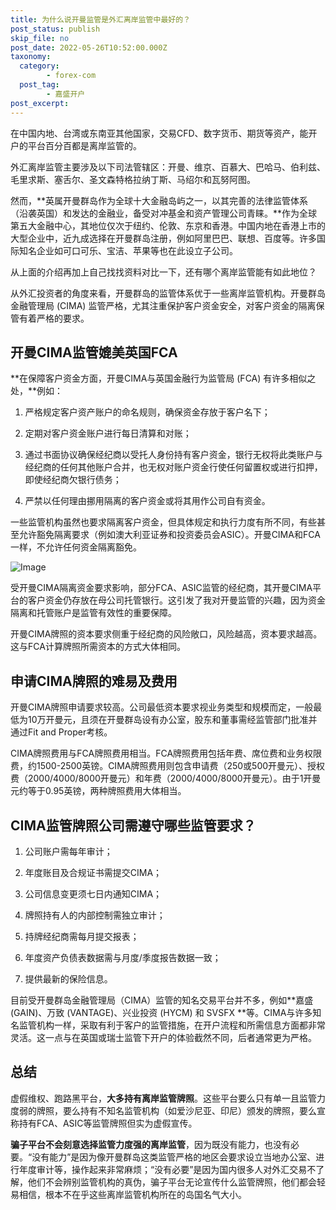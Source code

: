 ```yaml
---
title: 为什么说开曼监管是外汇离岸监管中最好的？
post_status: publish
skip_file: no
post_date: 2022-05-26T10:52:00.000Z
taxonomy:
  category:
        - forex-com
  post_tag:
        - 嘉盛开户
post_excerpt: 
---
```

在中国内地、台湾或东南亚其他国家，交易CFD、数字货币、期货等资产，能开户的平台百分百都是离岸监管的。

外汇离岸监管主要涉及以下司法管辖区：开曼、维京、百慕大、巴哈马、伯利兹、毛里求斯、塞舌尔、圣文森特格拉纳丁斯、马绍尔和瓦努阿图。

然而，**英属开曼群岛作为全球十大金融岛屿之一，以其完善的法律监管体系（沿袭英国）和发达的金融业，备受对冲基金和资产管理公司青睐。**作为全球第五大金融中心，其地位仅次于纽约、伦敦、东京和香港。中国内地在香港上市的大型企业中，近九成选择在开曼群岛注册，例如阿里巴巴、联想、百度等。许多国际知名企业如可口可乐、宝洁、苹果等也在此设立子公司。

从上面的介绍再加上自己找找资料对比一下，还有哪个离岸监管能有如此地位？

从外汇投资者的角度来看，开曼群岛的监管体系优于一些离岸监管机构。开曼群岛金融管理局 (CIMA) 监管严格，尤其注重保护客户资金安全，对客户资金的隔离保管有着严格的要求。

## 开曼CIMA监管媲美英国FCA

**在保障客户资金方面，开曼CIMA与英国金融行为监管局 (FCA) 有许多相似之处，**例如：

1. 严格规定客户资产账户的命名规则，确保资金存放于客户名下；

1. 定期对客户资金账户进行每日清算和对账；

1. 通过书面协议确保经纪商以受托人身份持有客户资金，银行无权将此类账户与经纪商的任何其他账户合并，也无权对账户资金行使任何留置权或进行扣押，即使经纪商欠银行债务；

1. 严禁以任何理由挪用隔离的客户资金或将其用作公司自有资金。

一些监管机构虽然也要求隔离客户资金，但具体规定和执行力度有所不同，有些甚至允许豁免隔离要求（例如澳大利亚证券和投资委员会ASIC）。开曼CIMA和FCA一样，不允许任何资金隔离豁免。

![Image](https://prod-files-secure.s3.us-west-2.amazonaws.com/39ed1227-6d7d-4570-be36-9ccd4a2c4241/bd849744-3fcb-4a37-8312-357962c8f065/image.png?X-Amz-Algorithm=AWS4-HMAC-SHA256&X-Amz-Content-Sha256=UNSIGNED-PAYLOAD&X-Amz-Credential=ASIAZI2LB466ZW5BJEAU%2F20250323%2Fus-west-2%2Fs3%2Faws4_request&X-Amz-Date=20250323T101349Z&X-Amz-Expires=3600&X-Amz-Security-Token=IQoJb3JpZ2luX2VjEHgaCXVzLXdlc3QtMiJHMEUCIA%2BK9XdXyltSLbVLsy%2FNATKUXFn%2FEnVdsvwl9mxUKjh1AiEA8DOzFKDBFDr7H%2BN1HmhP80gQZo3WZgxZnoRyFKWjvwoqiAQI0f%2F%2F%2F%2F%2F%2F%2F%2F%2F%2FARAAGgw2Mzc0MjMxODM4MDUiDK%2FS8s1uOhORXT8vjSrcA8OeSfmjMf42ow2rj0PjYdNi2UV6Sik1OKuiMbcueHZGy3pTUup3IcTfVVomhc1PPaAnOxx2oIc1UsDVZ5CLE%2F8IQlm0QsYbbViOicnahU1gOmGW40g%2BIGSPXR%2BpfjTqzyGzVWQyTbA3xivIM2QrDIWZu5zZW%2BOfPkBvlW%2Bg8mxPLauLakpXXj27iq9xf10L6m1EriOyV9JiEHwIjIYIgzS7uZSlOZfAhtsQ%2FjGVq7Wbqn4i0R9rMNky9Y3mqQoDJfgDiQxIZPPzNpjalWkAVNYiY5XOy3rg%2FnRhQre1kINzxkU%2FTwv%2BYH%2FU9ZkbQKcWldzELd9gmeHgmNWg7EYqTE2%2FOWPGh8fPJoQ7SLT0BwFtwklkaeyPhqRQLMnjX7cwE0HmIdxhAky6jZAVSPYqYIYQn6549Mjvn1%2FZSWF%2FuAJF2FRY2oJ3W18ZSRSJAQVxhmulIzAgnXzxlnakvt7yF08xFTa3kL69RWGXVUHA6NKfNixKikqFZj0mJIH4UL5eFYURpA5NKur50g5%2F%2FObkEfEH%2BFXsrTYjQtJ%2BmsfkmLnvMV1%2FDG2dv8X%2BtWKjaeN%2B1rI1hDGD6SF%2FESrhE8wpWUSSSqpi33x5d3W25r0Qi1M2KaTiQPsFwrFcerQlMJPx%2Fr4GOqUBzyqmIrnIwvEh0POqjlcDEj8nFsmCP8tDTGIiSQVPK4VdepTTi90f%2B8Qp7JMXddzpeVHHPK2FgXxqnNw41%2BK1vBHdQnTbpazHXkoWubEzTL8mCOmbXUVqzp%2FFVezNqRBjdtmEOTscHx2A2W%2FCh8Bkeud%2FVjxshkE2xkrtJTgToNpycntnL%2FXnrSn7oj3J5znTNWRs7WxfiWvqhBqUi7EqcwVCMcNG&X-Amz-Signature=9f6df59b463aeacd881047924851fbe47be099739da99b0d0647bf6c9559188f&X-Amz-SignedHeaders=host&x-id=GetObject)

受开曼CIMA隔离资金要求影响，部分FCA、ASIC监管的经纪商，其开曼CIMA平台的客户资金仍存放在母公司托管银行。这引发了我对开曼监管的兴趣，因为资金隔离和托管账户是监管有效性的重要保障。

开曼CIMA牌照的资本要求侧重于经纪商的风险敞口，风险越高，资本要求越高。这与FCA计算牌照所需资本的方式大体相同。

## **申请CIMA牌照的难易及费用**

开曼CIMA牌照申请要求较高。公司最低资本要求视业务类型和规模而定，一般最低为10万开曼元，且须在开曼群岛设有办公室，股东和董事需经监管部门批准并通过Fit and Proper考核。

CIMA牌照费用与FCA牌照费用相当。FCA牌照费用包括年费、席位费和业务权限费，约1500-2500英镑。CIMA牌照费用则包含申请费（250或500开曼元）、授权费（2000/4000/8000开曼元）和年费（2000/4000/8000开曼元）。由于1开曼元约等于0.95英镑，两种牌照费用大体相当。

## CIMA监管牌照公司需遵守哪些监管要求？

1. 公司账户需每年审计；

1. 年度账目及合规证书需提交CIMA；

1. 公司信息变更须七日内通知CIMA；

1. 牌照持有人的内部控制需独立审计；

1. 持牌经纪商需每月提交报表；

1. 年度资产负债表数据需与月度/季度报告数据一致；

1. 提供最新的保险信息。

目前受开曼群岛金融管理局（CIMA）监管的知名交易平台并不多，例如**嘉盛 (GAIN)、万致 (VANTAGE)、兴业投资 (HYCM) 和 SVSFX **等。CIMA与许多知名监管机构一样，采取有利于客户的监管措施，在开户流程和所需信息方面都非常灵活。这一点与在英国或瑞士监管下开户的体验截然不同，后者通常更为严格。

## 总结

虚假维权、跑路黑平台，**大多持有离岸监管牌照**。这些平台要么只有单一且监管力度弱的牌照，要么持有不知名监管机构（如爱沙尼亚、印尼）颁发的牌照，要么宣称持有FCA、ASIC等监管牌照但实为虚假宣传。

**骗子平台不会刻意选择监管力度强的离岸监管**，因为既没有能力，也没有必要。“没有能力”是因为像开曼群岛这类监管严格的地区会要求设立当地办公室、进行年度审计等，操作起来非常麻烦；“没有必要”是因为国内很多人对外汇交易不了解，他们不会辨别监管机构的真伪，骗子平台无论宣传什么监管牌照，他们都会轻易相信，根本不在乎这些离岸监管机构所在的岛国名气大小。